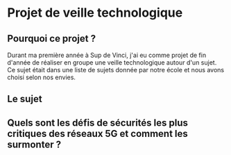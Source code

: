 # Projet de veille technologique 
## Pourquoi ce projet ?  
Durant ma première année à Sup de Vinci, j'ai eu comme projet de fin d'année de réaliser en groupe une veille technologique autour d'un sujet. Ce sujet était dans une liste de sujets donnée par notre école et nous avons choisi selon nos envies.  
## Le sujet 
Quels sont les défis de sécurités les plus critiques des réseaux 5G et comment les surmonter ?  
--
